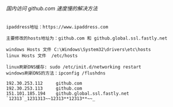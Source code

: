 ###### 国内访问 github.com 速度慢的解决方法
    ipaddress地址：https://www.ipaddress.com

    主要修改的hosts地址为：github.com 和 github.global.ssl.fastly.net

    windows Hosts 文件 C:\Windows\System32\drivers\etc\hosts
    linux Hosts 文件  /etc/hosts
 
    linux刷新DNS缓存: sudo /etc/init.d/networking restart
    windows刷新DNS的方法：ipconfig /flushdns
    
    192.30.253.112     github.com	
    192.30.253.113     github.com
    151.101.185.194    github.global.ssl.fastly.net
    `12313`_1231313~~12313**12313**~~_